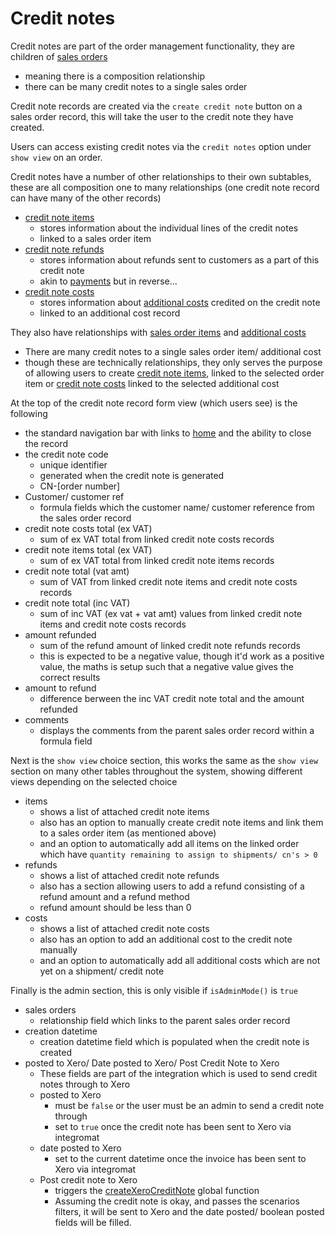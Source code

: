# Credit notes

Credit notes are part of the order management functionality, they are children of [sales orders](salesOrders.md)

- meaning there is a composition relationship
- there can be many credit notes to a single sales order

Credit note records are created via the `create credit note` button on a sales order record, this will take the user to the credit note they have created.

Users can access existing credit notes via the `credit notes` option under `show view` on an order.

Credit notes have a number of other relationships to their own subtables, these are all composition one to many relationships (one credit note record can have many of the other records)

- [credit note items](creditNoteItems.md)
  - stores information about the individual lines of the credit notes
  - linked to a sales order item
- [credit note refunds](creditNoteRefunds.md)
  - stores information about refunds sent to customers as a part of this credit note
  - akin to [payments](payments.md) but in reverse...
- [credit note costs](creditNoteCosts.md)
  - stores information about [additional costs](additionalCosts.md) credited on the credit note
  - linked to an additional cost record

They also have relationships with [sales order items](salesOrderItems.md) and [additional costs](additionalCosts.md)

- There are many credit notes to a single sales order item/ additional cost
- though these are technically relationships, they only serves the purpose of allowing users to create [credit note items](creditNoteItems.md), linked to the selected order item or [credit note costs](creditNoteCosts.md) linked to the selected additional cost

At the top of the credit note record form view (which users see) is the following

- the standard navigation bar with links to [home](home.md) and the ability to close the record
- the credit note code
  - unique identifier
  - generated when the credit note is generated
  - CN-[order number]
- Customer/ customer ref
  - formula fields which the customer name/ customer reference from the sales order record
- credit note costs total (ex VAT)
  - sum of ex VAT total from linked credit note costs records
- credit note items total (ex VAT)
  - sum of ex VAT total from linked credit note items records
- credit note total (vat amt)
  - sum of VAT from linked credit note items and credit note costs records
- credit note total (inc VAT)
  - sum of inc VAT (ex vat + vat amt) values from linked credit note items and credit note costs records
- amount refunded
  - sum of the refund amount of linked credit note refunds records
  - this is expected to be a negative value, though it'd work as a positive value, the maths is setup such that a negative value gives the correct results
- amount to refund
  - difference berween the inc VAT credit note total and the amount refunded
- comments
  - displays the comments from the parent sales order record within a formula field

Next is the `show view` choice section, this works the same as the `show view` section on many other tables throughout the system, showing different views depending on the selected choice

- items
  - shows a list of attached credit note items
  - also has an option to manually create credit note items and link them to a sales order item (as mentioned above)
  - and an option to automatically add all items on the linked order which have `quantity remaining to assign to shipments/ cn's > 0`
- refunds
  - shows a list of attached credit note refunds
  - also has a section allowing users to add a refund consisting of a refund amount and a refund method
  - refund amount should be less than 0
- costs
  - shows a list of attached credit note costs
  - also has an option to add an additional cost to the credit note manually
  - and an option to automatically add all additional costs which are not yet on a shipment/ credit note

Finally is the admin section, this is only visible if `isAdminMode()` is `true`

- sales orders
  - relationship field which links to the parent sales order record
- creation datetime
  - creation datetime field which is populated when the credit note is created
- posted to Xero/ Date posted to Xero/ Post Credit Note to Xero
  - These fields are part of the integration which is used to send credit notes through to Xero
  - posted to Xero
    - must be `false` or the user must be an admin to send a credit note through
    - set to `true` once the credit note has been sent to Xero via integromat
  - date posted to Xero
    - set to the current datetime once the invoice has been sent to Xero via integromat
  - Post credit note to Xero
    - triggers the [createXeroCreditNote](../ninoxGeneral/globalFunctions/createXeroCreditNote.md) global function
    - Assuming the credit note is okay, and passes the scenarios filters, it will be sent to Xero and the date posted/ boolean posted fields will be filled.

